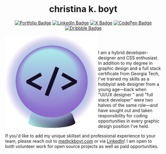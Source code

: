<h1 align="center">
christina k. boyt
</h1>

<p align="center">
  <a href="https://ckboyt.com" target="_blank" rel="noreferrer"><img src="https://img.shields.io/badge/Portfolio-7E57C5?style=for-the-badge&logo=data:image/png;base64,iVBORw0KGgoAAAANSUhEUgAAAA4AAAAOCAYAAAAfSC3RAAAAGXRFWHRTb2Z0d2FyZQBBZG9iZSBJbWFnZVJlYWR5ccllPAAAANpJREFUeNqkkoENgkAMRe8IA7CBjMAG6gTKBDICTiBOgE5gnAA3ECeADYwTiBPg/8m/5EI0RmjyKO21/Q2cMR+s7/sEnEAOYvPLULQGjZqu4Cn4vvjWxOIKRIor5SKqamDm6kOnRG+tTRXncFRIkevgO+SW8FRmSezUGqek+A7K4XqIC61ehDqsNdkovoCX18ChO5BQHRwCPDZKOGPjzf/CXBE8MJzrnlkfmJEWaELr5WowdwFUeEalGX+LNmxHfxy36h6UXs0RZIMmDl6B7aQLMP3K/XvJ3wIMAJHMAWYMqhiJAAAAAElFTkSuQmCC&logoColor=white" alt="Portfolio Badge" /></a>
  <a href="https://www.linkedin.com/in/ckboyt/" target="_blank" rel="noreferrer"><img src="https://img.shields.io/badge/LinkedIn-0077B5?style=for-the-badge&logo=linkedin&logoColor=white" alt="LinkedIn Badge" /></a>
  <a href="https://twitter.com/CKBoyt" target="_blank" rel="noreferrer"><img src="https://shields.io/badge/Twitter-000000?logo=x&logoColor=white&style=for-the-badge" alt="X Badge" /></a>
  <a href="https://codepen.io/CKBoyt" target="_blank" rel="noreferrer"><img src="https://img.shields.io/badge/CodePen-1e1f26?style=for-the-badge&logo=codepen&logoColor=white" alt="CodePen Badge" /></a>
  <a href="https://dribbble.com/CKBoyt" target="_blank" rel="noreferrer"><img src="https://img.shields.io/badge/Dribbble-EA4C89?style=for-the-badge&logo=dribbble&logoColor=white" alt="Dribbble Badge" /></a>
</p>

<img align="left" src="https://raw.githubusercontent.com/CKBoytGT/CKBoytGT.github.io/main/public/crystall-ball-static.svg" alt="Glowing purple and green crystal ball with a code symbol inside" height="300px">
<br>
<br>
<p>I am a hybrid developer-designer and CSS enthusiast. In addition to my degree in graphic design and a full stack certificate from Georgia Tech, I've trained my skills as a hobbyist web designer from a young age—back when "UI/UX designer " and "full stack developer" were two halves of the same role—and have sought out and taken responsibility for coding opportunities in every graphic design position I've held.</p>

<p>If you'd like to add my unique skillset and professional experience to your team, please reach out to <a href="mailto:me@ckboyt.com">me@ckboyt.com</a> or via <a href="https://www.linkedin.com/in/ckboyt/">LinkedIn</a>! I am open to both volunteer work for open source projects as well as paid opportunities.</p>
